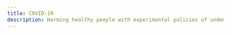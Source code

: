 ```yaml
---
title: COVID-19
description: Harming healthy people with experimental policies of undemonstrated effectiveness in the name of people who might be harmed if we didn't is, amongst many other things, a violation of fundamental ethics. The bizarre phenomena it's spawned, such as authoritarianism, cults, pseudoscience, moral panic, McCarthyism, Lysenkoism, Reflexive Law, and The Great Reset are fascinating. 
---
```


